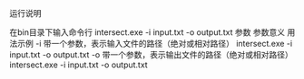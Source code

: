 运行说明

在bin目录下输入命令行 intersect.exe -i input.txt -o output.txt
参数 	参数意义 	用法示例
-i 	带一个参数，表示输入文件的路径（绝对或相对路径） 	intersect.exe -i input.txt -o output.txt
-o 	带一个参数，表示输出文件的路径（绝对或相对路径） 	intersect.exe -i input.txt -o output.txt
